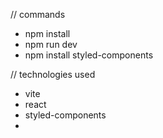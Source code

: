 // commands
- npm install 
- npm run dev
- npm install styled-components



// technologies used
- vite
- react
- styled-components
- 